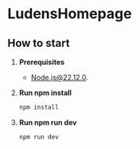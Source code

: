 # LudensHomepage

## How to start

1. **Prerequisites**
   - Node.js@22.12.0.

2. **Run npm install**
   ```sh
   npm install
   ```

3. **Run npm run dev**
   ```sh
   npm run dev
   ```